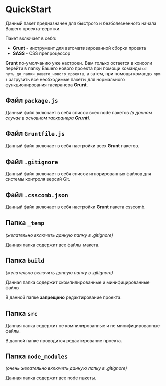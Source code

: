 # QuickStart
Данный пакет предназначен для быстрого и безболезненного начала Вашего проекта-верстки.

Пакет включает в себя:
- **Grunt** - инструмент для автоматизированной сборки проекта
- **SASS** - CSS препроцессор

**Grunt** по-умолчанию уже настроен. Вам только остается в консоли перейти в папку Вашего нового проекта при помощи команды `cd путь_до_папки_вашего_нового_проекта`, а затем, при помощи команды `npm i` загрузить все необходимые пакеты для нормального функционирования таскранера **Grunt**.

## Файл `package.js`
Данный файл включает в себя список всех node пакетов _(в данном случае в основном таскранера **Grunt**)_.

## Файл `Gruntfile.js`
Данный файл включает в себя настройки всех **Grunt** пакетов.

## Файл `.gitignore`
Данный файл включает в себя список игнорированных файлов для системы контроля версий Git.

## Файл `.csscomb.json`
Данный файл включает в себя настройки **Grunt** пакета csscomb.

## Папка `_temp`
_(желательно включить данную папку в .gitignore)_

Данная папка содержит все файлы макета.

## Папка `build`
_(желательно включить данную папку в .gitignore)_

Данная папка содержит скомпилированные и минифицированные файлы.

В данной папке **запрещено** редактирование проекта.

## Папка `src`
Данная папка содержит не компилированные и не минифицированные файлы.

В данной папке проводится редактирование проекта.

## Папка `node_modules` 
_(очень желательно включить данную папку в .gitignore)_

Данная папка содержит все node пакеты.